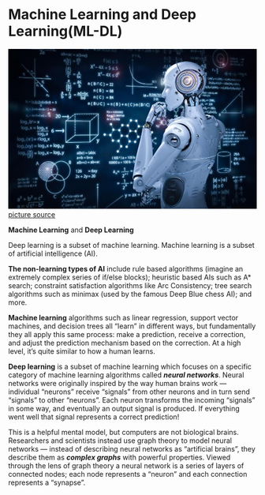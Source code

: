 # **Machine Learning** and **Deep Learning**(ML-DL)

![](https://github.com/nichangyuan/ML-DL/blob/master/ML.jpg?raw=true)
[picture source](https://www.sourcetoday.com/supply-chain/article/21867474/whats-the-role-of-machine-learning-in-procurement)


**Machine Learning** and **Deep Learning**

Deep learning is a subset of machine learning. Machine learning is a subset of artificial intelligence (AI). 

**The non-learning types of AI** include rule based algorithms (imagine an extremely complex series of if/else blocks); heuristic based AIs such as A* search; constraint satisfaction algorithms like Arc Consistency; tree search algorithms such as minimax (used by the famous Deep Blue chess AI); and more.

**Machine learning** algorithms such as linear regression, support vector machines, and decision trees all “learn” in different ways, but fundamentally they all apply this same process: make a prediction, receive a correction, and adjust the prediction mechanism based on the correction. At a high level, it’s quite similar to how a human learns.

**Deep learning** is a subset of machine learning which focuses on a specific category of machine learning algorithms called ***neural networks***. Neural networks were originally inspired by the way human brains work — individual “neurons” receive “signals” from other neurons and in turn send “signals” to other “neurons”. Each neuron transforms the incoming “signals” in some way, and eventually an output signal is produced. If everything went well that signal represents a correct prediction!

This is a helpful mental model, but computers are not biological brains. Researchers and scientists instead use graph theory to model neural networks — instead of describing neural networks as “artificial brains”, they describe them as ***complex graphs*** with powerful properties. Viewed through the lens of graph theory a neural network is a series of layers of connected nodes; each node represents a “neuron” and each connection represents a “synapse”.
